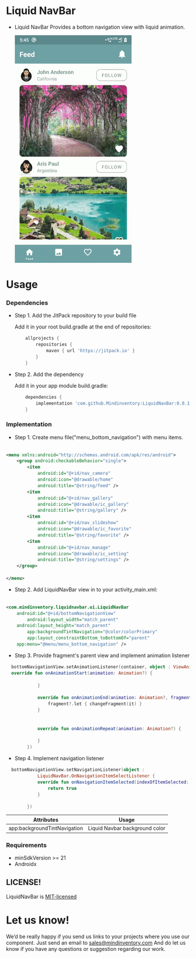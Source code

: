 # Liquid NavBar

* Liquid NavBar Provides a bottom navigation view with liquid animation.

  ![ezgif.com-gif-maker__3_](/media/feature.gif)

# Usage

### Dependencies

* Step 1. Add the JitPack repository to your build file

  Add it in your root build.gradle at the end of repositories:

    ```groovy
	    allprojects {
		    repositories {
			    maven { url 'https://jitpack.io' }
		    }
	    }
    ``` 
* Step 2. Add the dependency

  Add it in your app module build.gradle:

    ```groovy
        dependencies {
            implementation 'com.github.Mindinventory:LiquidNavBar:0.0.1'
        }
    ``` 

### Implementation

* Step 1. Create menu file("menu_bottom_navigation") with menu items.

```xml

<menu xmlns:android="http://schemas.android.com/apk/res/android">
    <group android:checkableBehavior="single">
        <item
            android:id="@+id/nav_camera"
            android:icon="@drawable/home"
            android:title="@string/feed" />
        <item
            android:id="@+id/nav_gallery"
            android:icon="@drawable/ic_gallery"
            android:title="@string/gallery" />
        <item
            android:id="@+id/nav_slideshow"
            android:icon="@drawable/ic_favorite"
            android:title="@string/favorite" />
        <item
            android:id="@+id/nav_manage"
            android:icon="@drawable/ic_setting"
            android:title="@string/settings" />
    </group>

</menu>
```
* Step 2. Add LiquidNavBar view in to your activity_main.xml:

```xml

<com.mindinventory.liquidnavbar.ui.LiquidNavBar 
	android:id="@+id/bottomNavigationView"
        android:layout_width="match_parent" 
	android:layout_height="match_parent"
        app:backgroundTintNavigation="@color/colorPrimary"
        app:layout_constraintBottom_toBottomOf="parent" 
	app:menu="@menu/menu_bottom_navigation" />
```

* Step 3. Provide fragment's parent view and implement animation listener

```kotlin 
  bottomNavigationView.setAnimationListener(container, object : ViewAnimationListener {
  override fun onAnimationStart(animation: Animation?) {

            }

            override fun onAnimationEnd(animation: Animation?, fragment: Fragment?) {
                fragment?.let { changeFragment(it) }
            }


            override fun onAnimationRepeat(animation: Animation?) {

            }
        })
 ```         

* Step 4. Implement navigation listener

```kotlin 
  bottomNavigationView.setNavigationListener(object :
            LiquidNavBar.OnNavigationItemSelectListener {
            override fun onNavigationItemSelected(indexOfItemSelected: Int): Boolean {
                return true
            }

        })
 ```         

| Attributes | Usage |
| ------ | ------ |
| app:backgroundTintNavigation | Liquid Navbar background color |

### Requirements

* minSdkVersion >= 21
* Androidx

## LICENSE!
LiquidNavBar is [MIT-licensed](/LICENSE) 

# Let us know!

We’d be really happy if you send us links to your projects where you use our component. Just send an
email to sales@mindinventory.com And do let us know if you have any questions or suggestion
regarding our work.



